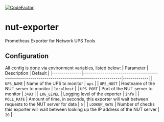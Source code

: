 [![CodeFactor](https://www.codefactor.io/repository/github/barrelmaker97/nut-exporter/badge)](https://www.codefactor.io/repository/github/barrelmaker97/nut-exporter)
# nut-exporter
Prometheus Exporter for Network UPS Tools

## Configuration
All config is done via environment variables, listed below:
| Parameter     | Description                                                                                     | Default     |
|---------------|-------------------------------------------------------------------------------------------------|-------------|
| `UPS_NAME`    | Name of the UPS to monitor                                                                      | `ups`       |
| `UPS_HOST`    | Hostname of the NUT server to monitor                                                           | `localhost` |
| `UPS_PORT`    | Port of the NUT server to monitor                                                               | `3493`      |
| `LOG_LEVEL`   | Logging level of the exporter                                                                   | `info`      |
| `POLL_RATE`   | Amount of time, in seconds, this exporter will wait between requests to the NUT server for data | `5`         |
| `LOOKUP_RATE` | Number of checks this exporter will wait between looking up the IP address of the NUT server    | `20`        |
